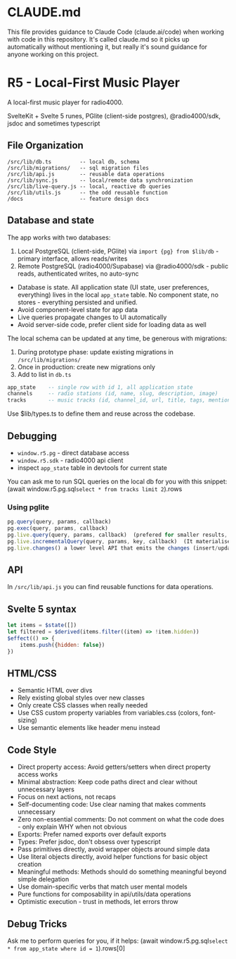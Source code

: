 # CLAUDE.md

This file provides guidance to Claude Code (claude.ai/code) when working with code in this repository.
It's called claude.md so it picks up automatically without mentioning it, but really it's sound guidance
for anyone working on this project.

# R5 - Local-First Music Player

A local-first music player for radio4000.

SvelteKit + Svelte 5 runes, PGlite (client-side postgres), @radio4000/sdk, jsdoc and sometimes typescript

## File Organization

```
/src/lib/db.ts         -- local db, schema
/src/lib/migrations/   -- sql migration files
/src/lib/api.js        -- reusable data operations
/src/lib/sync.js       -- local/remote data synchronization
/src/lib/live-query.js -- local, reactive db queries
/src/lib/utils.js      -- the odd reusable function
/docs 				   -- feature design docs
```

## Database and state

The app works with two databases:

1. Local PostgreSQL (client-side, PGlite) via `import {pg} from $lib/db` - primary interface, allows reads/writes
2. Remote PostgreSQL (radio4000/Supabase) via @radio4000/sdk - public reads, authenticated writes, no auto-sync

- Database is state. All application state (UI state, user preferences, everything) lives in the local `app_state` table. No component state, no stores - everything persisted and unified.
- Avoid component-level state for app data
- Live queries propagate changes to UI automatically
- Avoid server-side code, prefer client side for loading data as well

The local schema can be updated at any time, be generous with migrations:

1. During prototype phase: update existing migrations in `/src/lib/migrations/`
2. Once in production: create new migrations only
3. Add to list in `db.ts`

```sql
app_state    -- single row with id 1, all application state
channels     -- radio stations (id, name, slug, description, image)
tracks       -- music tracks (id, channel_id, url, title, tags, mentions)
```

Use $lib/types.ts to define them and reuse across the codebase.

## Debugging

- `window.r5.pg` - direct database access
- `window.r5.sdk` - radio4000 api client
- inspect `app_state` table in devtools for current state

You can ask me to run SQL queries on the local db for you with this snippet:
(await window.r5.pg.sql`select * from tracks limit 2`).rows

### Using pglite

```js
pg.query(query, params, callback)
pg.exec(query, params, callback)
pg.live.query(query, params, callback)  (prefered for smaller results, narrow rows)
pg.live.incrementalQuery(query, params, key, callback)  (It materialises the full result set on each update from only the changes emitted by the live.changes API. Good for large result sets and wide rows.)
pg.live.changes() a lower level API that emits the changes (insert/update/delete) that can then be mapped to mutations in a UI or other datastore.
```

## API

In `/src/lib/api.js` you can find reusable functions for data operations.

## Svelte 5 syntax

```js
let items = $state([])
let filtered = $derived(items.filter((item) => !item.hidden))
$effect(() => {
	items.push({hidden: false})
})
```

## HTML/CSS

- Semantic HTML over divs
- Rely existing global styles over new classes
- Only create CSS classes when really needed
- Use CSS custom property variables from variables.css (colors, font-sizing)
- Use semantic elements like header menu instead

## Code Style

- Direct property access: Avoid getters/setters when direct property access works
- Minimal abstraction: Keep code paths direct and clear without unnecessary layers
- Focus on next actions, not recaps
- Self-documenting code: Use clear naming that makes comments unnecessary
- Zero non-essential comments: Do not comment on what the code does - only explain WHY when not obvious
- Exports: Prefer named exports over default exports
- Types: Prefer jsdoc, don't obsess over typescript
- Pass primitives directly, avoid wrapper objects around simple data
- Use literal objects directly, avoid helper functions for basic object creation
- Meaningful methods: Methods should do something meaningful beyond simple delegation
- Use domain-specific verbs that match user mental models
- Pure functions for composability in api/utils/data operations
- Optimistic execution - trust in methods, let errors throw

## Debug Tricks

Ask me to perform queries for you, if it helps:
(await window.r5.pg.sql`select * from app_state where id = 1`).rows[0]
